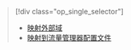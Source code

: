 > [!div class="op_single_selector"]
> * [映射外部域](../articles/app-service-web/app-service-web-tutorial-custom-domain.md)
> * [映射到流量管理器配置文件](../articles/app-service-web/web-sites-traffic-manager-custom-domain-name.md)
> 
>